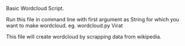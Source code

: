 Basic Wordcloud Script.

Run this file in command line with first argument as String for which you want to make wordcloud.
eg. wordcloud.py Virat

This file will create wordcloud by scrapping data from wikipedia.
